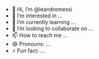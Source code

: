 - 👋 Hi, I’m @leandromessi
- 👀 I’m interested in ...
- 🌱 I’m currently learning ...
- 💞️ I’m looking to collaborate on ...
- 📫 How to reach me ...
- 😄 Pronouns: ...
- ⚡ Fun fact: ...

<!---
leandromessi/leandromessi is a ✨ special ✨ repository because its `README.md` (this file) appears on your GitHub profile.
You can click the Preview link to take a look at your changes.
--->
